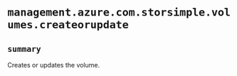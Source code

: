 # `management.azure.com.storsimple.volumes.createorupdate`

## `summary`
Creates or updates the volume.


